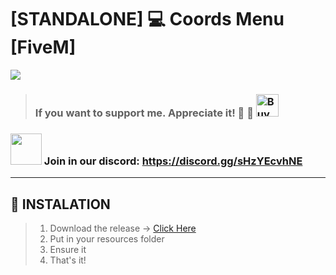 # [STANDALONE] 💻 Coords Menu [FiveM]

<img src="https://i.imgur.com/JZ4Gddz.png">

>### If you want to support me. Appreciate it! 🙌  🙌 <a href='https://ko-fi.com/M4M4P27ID' target='_blank'><img height='36' style='border:0px;height:36px;' src='https://storage.ko-fi.com/cdn/kofi3.png?v=3' border='0' alt='Buy Me a Coffee at ko-fi.com' /></a>
### <img src="https://assets-global.website-files.com/6257adef93867e50d84d30e2/636e0a6a49cf127bf92de1e2_icon_clyde_blurple_RGB.png" style="width: 50px;"> Join in our discord: https://discord.gg/sHzYEcvhNE
---

## 💾 INSTALATION
>1. Download the release -> [Click Here](https://github.com/LoRDWiZz/ld_coordsmenu/releases/tag/v.1.0.0)
>2. Put in your resources folder
>3. Ensure it
>4. That's it!
